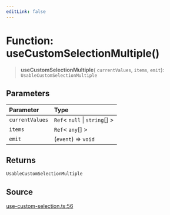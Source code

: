 ```yaml
---
editLink: false
---
```


# Function: useCustomSelectionMultiple()

> **useCustomSelectionMultiple**( `currentValues`, `items`, `emit`): `UsableCustomSelectionMultiple`

## Parameters

| Parameter       | Type                            |
| :-------------- | :------------------------------ |
| `currentValues` | `Ref`\< `null` \| `string`[] \> |
| `items`         | `Ref`\< `any`[] \>              |
| `emit`          | (`event`) => `void`             |

## Returns

`UsableCustomSelectionMultiple`

## Source

[use-custom-selection.ts:56](https://github.com/directus/directus/blob/7789a6c53/packages/composables/src/use-custom-selection.ts#L56)
